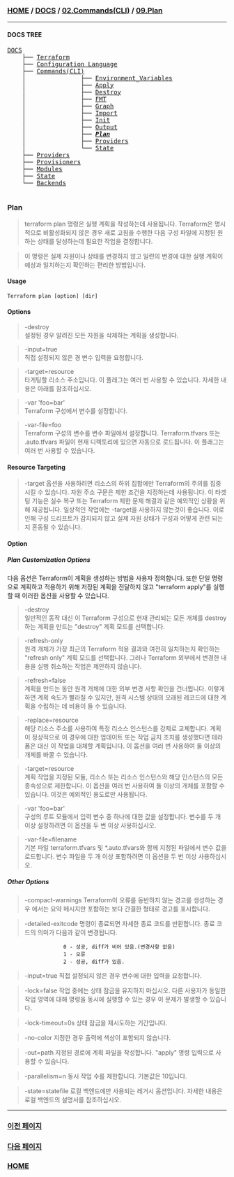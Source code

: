 ### [HOME](https://github.com/YGCHO-repo/Terraform/blob/main/README.md) / [DOCS](https://github.com/YGCHO-repo/Terraform/blob/main/DOCS/README.md) / [02.Commands(CLI)](<https://github.com/YGCHO-repo/Terraform/blob/main/DOCS/02_Commands(CLI)/README.md>) / [09.Plan](<https://github.com/YGCHO-repo/Terraform/blob/main/DOCS/02_Commands(CLI)/09_Plan/README.md>)

---

#### DOCS TREE

<pre>
<a href = "https://github.com/YGCHO-repo/Terraform/blob/main/DOCS/README.md">DOCS</a>
    ├── <a href = "https://github.com/YGCHO-repo/Terraform/blob/main/DOCS/00_Terraform/README.md">Terraform</a>
    ├── <a href = "https://github.com/YGCHO-repo/Terraform/blob/main/DOCS/01_Configuration_Language/README.md">Configuration Language</a>
    ├── <a href = "https://github.com/YGCHO-repo/Terraform/blob/main/DOCS/02_Commands(CLI)/README.md">Commands(CLI)</a>
    │               ├── <a href = "https://github.com/YGCHO-repo/Terraform/blob/main/DOCS/02_Commands(CLI)/01_Environment_Variables/README.md">Environment_Variables</a>
    │               ├── <a href = "https://github.com/YGCHO-repo/Terraform/blob/main/DOCS/02_Commands(CLI)/02_Apply/README.md">Apply</a>
    │               ├── <a href = "https://github.com/YGCHO-repo/Terraform/blob/main/DOCS/02_Commands(CLI)/03_Destroy/README.md">Destroy</a>
    │               ├── <a href = "https://github.com/YGCHO-repo/Terraform/blob/main/DOCS/02_Commands(CLI)/04_FMT/README.md">FMT</a>
    │               ├── <a href = "https://github.com/YGCHO-repo/Terraform/blob/main/DOCS/02_Commands(CLI)/05_Graph/README.md">Graph</a>
    │               ├── <a href = "https://github.com/YGCHO-repo/Terraform/blob/main/DOCS/02_Commands(CLI)/06_Import/README.md">Import</a>
    │               ├── <a href = "https://github.com/YGCHO-repo/Terraform/blob/main/DOCS/02_Commands(CLI)/07_Init/README.md">Init</a>
    │               ├── <a href = "https://github.com/YGCHO-repo/Terraform/blob/main/DOCS/02_Commands(CLI)/08_Output/README.md">Output</a>
    │               ├── <i><b><a href = "https://github.com/YGCHO-repo/Terraform/blob/main/DOCS/02_Commands(CLI)/09_Plan/README.md">Plan</a></b></i>
    │               ├── <a href = "https://github.com/YGCHO-repo/Terraform/blob/main/DOCS/02_Commands(CLI)/10_Providers/README.md">Providers</a>
    │               └── <a href = "https://github.com/YGCHO-repo/Terraform/blob/main/DOCS/02_Commands(CLI)/11_State/README.md">State</a>
    ├── <a href = "https://github.com/YGCHO-repo/Terraform/blob/main/DOCS/03_Providers/README.md">Providers</a>
    ├── <a href = "https://github.com/YGCHO-repo/Terraform/blob/main/DOCS/04_Provisioners/README.md">Provisioners</a>
    ├── <a href = "https://github.com/YGCHO-repo/Terraform/blob/main/DOCS/05_Modules/README.md">Modules</a>
    ├── <a href = "https://github.com/YGCHO-repo/Terraform/blob/main/DOCS/06_State/README.md">State</a>
    └── <a href = "https://github.com/YGCHO-repo/Terraform/blob/main/DOCS/07_Backends/README.md">Backends</a>

</pre>

### Plan

> terraform plan 명령은 실행 계획을 작성하는데 사용됩니다. Terraform은 명시적으로 비활성화되지 않은 경우 새로 고침을 수행한 다음 구성 파일에 지정된 원하는 상태를 달성하는데 필요한 작업을 결정합니다.

> 이 명령은 실제 자원이나 상태를 변경하지 않고 일련의 변경에 대한 실행 계획이 예상과 일치하는지 확인하는 편리한 방법입니다.

#### Usage

```
Terraform plan [option] [dir]
```

#### Options

> -destroy  
> 설정된 경우 알려진 모든 자원을 삭제하는 계획을 생성합니다.

> -input=true  
> 직접 설정되지 않은 경 변수 입력을 요청합니다.

> -target=resource  
> 타게팅할 리소스 주소입니다. 이 플래그는 여러 번 사용할 수 있습니다. 자세한 내용은 아래를 참조하십시오.

> -var 'foo=bar'  
> Terraform 구성에서 변수를 설정합니다.

> -var-file=foo  
> Terraform 구성의 변수를 변수 파일에서 설정합니다. Terraform.tfvars 또는 .auto.tfvars 파일이 현재 디렉토리에 있으면 자동으로 로드됩니다. 이 플래그는 여러 번 사용할 수 있습니다.

#### Resource Targeting

> -target 옵션을 사용하려면 리소스의 하위 집합에만 Terraform의 주의를 집중시킬 수 있습니다. 자원 주소 구문은 제한 조건을 지정하는데 사용됩니다. 이 타겟팅 기능은 실수 복구 또는 Terraform 제한 문제 해결과 같은 예외적인 상황을 위해 제공됩니다. 일상적인 작업에는 -target을 사용하지 않는것이 좋습니다. 이로 인해 구성 드리프트가 감지되지 않고 실제 자원 상태가 구성과 어떻게 관련 되는지 혼동될 수 있습니다.

#### Option

##### Plan Customization Options

다음 옵션은 Terraform이 계획을 생성하는 방법을 사용자 정의합니다. 또한 단일 명령으로 계획하고 적용하기 위해 저장된 계획을 전달하지 않고 "terraform apply"를 실행할 때 이러한 옵션을 사용할 수 있습니다.

> -destroy  
> 일반적인 동작 대신 이 Terraform 구성으로 현재 관리되는 모든 개체를 destroy하는 계획을 만드는 "destroy" 계획 모드를 선택합니다.

> -refresh-only  
> 원격 개체가 가장 최근의 Terraform 적용 결과와 여전히 일치하는지 확인하는 "refresh only" 계획 모드를 선택합니다. 그러나 Terraform 외부에서 변경한 내용을 실행 취소하는 작업은 제안하지 않습니다.

> -refresh=false  
> 계획을 만드는 동안 원격 개체에 대한 외부 변경 사항 확인을 건너뜁니다. 이렇게 하면 계획 속도가 빨라질 수 있지만, 원격 시스템 상태의 오래된 레코드에 대한 계획을 수립하는 데 비용이 들 수 있습니다.

> -replace=resource  
> 해당 리소스 주소를 사용하여 특정 리소스 인스턴스를 강제로 교체합니다. 계획이 정상적으로 이 경우에 대한 업데이트 또는 작업 금지 조치를 생성했다면 테라폼은 대신 이 작업을 대체할 계획입니다. 이 옵션을 여러 번 사용하여 둘 이상의 개체를 바꿀 수 있습니다.

> -target=resource  
> 계획 작업을 지정된 모듈, 리소스 또는 리소스 인스턴스와 해당 인스턴스의 모든 종속성으로 제한합니다. 이 옵션을 여러 번 사용하여 둘 이상의 개체를 포함할 수 있습니다. 이것은 예외적인 용도로만 사용됩니다.

> -var 'foo=bar'  
> 구성의 루트 모듈에서 입력 변수 중 하나에 대한 값을 설정합니다. 변수를 두 개 이상 설정하려면 이 옵션을 두 번 이상 사용하십시오.

> -var-file=filename  
> 기본 파일 terraform.tfvars 및 \*.auto.tfvars와 함께 지정된 파일에서 변수 값을 로드합니다. 변수 파일을 두 개 이상 포함하려면 이 옵션을 두 번 이상 사용하십시오.

##### Other Options

> -compact-warnings Terraform이 오류를 동반하지 않는 경고를 생성하는 경우 에서는 요약 메시지만 포함하는 보다 간결한 형태로 경고를 표시합니다.

> -detailed-exitcode 명령이 종료되면 자세한 종료 코드를 반환합니다. 종료 코드의 의미가 다음과 같이 변경됩니다.

                      0 - 성공, diff가 비어 있음.(변경사항 없음)
                      1 - 오류
                      2 - 성공, diff가 있음.

> -input=true 직접 설정되지 않은 경우 변수에 대한 입력을 요청합니다.

> -lock=false 작업 중에는 상태 잠금을 유지하지 마십시오. 다른 사용자가 동일한 작업 영역에 대해 명령을 동시에 실행할 수 있는 경우 이 문제가 발생할 수 있습니다.

> -lock-timeout=0s 상태 잠금을 재시도하는 기간입니다.

> -no-color 지정한 경우 출력에 색상이 포함되지 않습니다.

> -out=path 지정된 경로에 계획 파일을 작성합니다. "apply" 명령 입력으로 사용할 수 있습니다.

> -parallelism=n 동시 작업 수를 제한합니다. 기본값은 10입니다.

> -state=statefile 로컬 백엔드에만 사용되는 레거시 옵션입니다. 자세한 내용은 로컬 백엔드의 설명서를 참조하십시오.

---

### [이전 페이지](<https://github.com/YGCHO-repo/Terraform/blob/main/DOCS/02_Commands(CLI)/08_Output/README.md>)

### [다음 페이지](<https://github.com/YGCHO-repo/Terraform/blob/main/DOCS/02_Commands(CLI)/10_Providers/README.md>)

### [HOME](https://github.com/YGCHO-repo/Terraform/blob/main/README.md)
